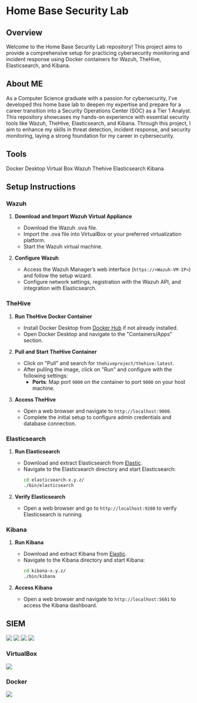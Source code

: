 # Home Base Security Lab

## Overview

Welcome to the Home Base Security Lab repository! This project aims to provide a comprehensive setup for practicing cybersecurity monitoring and incident response using Docker containers for Wazuh, TheHive, Elasticsearch, and Kibana.

## About ME
   As a Computer Science graduate with a passion for cybersecurity, I've developed this home base lab to deepen my expertise and prepare for a career transition into a Security Operations Center (SOC) as a Tier 1 Analyst. This repository showcases my hands-on experience with essential security tools like Wazuh, TheHive, Elasticsearch, and Kibana. Through this project, I aim to enhance my skills in threat detection, incident response, and security monitoring, laying a strong foundation for my career in cybersecurity.

## Tools
   Docker Desktop
   Virtual Box
   Wazuh
   Thehive
   Elasticsearch
   Kibana

## Setup Instructions

### Wazuh

1. **Download and Import Wazuh Virtual Appliance**
   - Download the Wazuh .ova file.
   - Import the .ova file into VirtualBox or your preferred virtualization platform.
   - Start the Wazuh virtual machine.

2. **Configure Wazuh**
   - Access the Wazuh Manager’s web interface (`https://<Wazuh-VM-IP>`) and follow the setup wizard.
   - Configure network settings, registration with the Wazuh API, and integration with Elasticsearch.

### TheHive

1. **Run TheHive Docker Container**
   - Install Docker Desktop from [Docker Hub](https://www.docker.com/products/docker-desktop) if not already installed.
   - Open Docker Desktop and navigate to the "Containers/Apps" section.

2. **Pull and Start TheHive Container**
   - Click on "Pull" and search for `thehiveproject/thehive:latest`.
   - After pulling the image, click on "Run" and configure with the following settings:
     - **Ports**: Map port `9000` on the container to port `9000` on your host machine.
     
3. **Access TheHive**
   - Open a web browser and navigate to `http://localhost:9000`.
   - Complete the initial setup to configure admin credentials and database connection.

### Elasticsearch

1. **Run Elasticsearch**
   - Download and extract Elasticsearch from [Elastic](https://www.elastic.co/downloads/elasticsearch).
   - Navigate to the Elasticsearch directory and start Elasticsearch:
     ```bash
     cd elasticsearch-x.y.z/
     ./bin/elasticsearch
     ```

2. **Verify Elasticsearch**
   - Open a web browser and go to `http://localhost:9200` to verify Elasticsearch is running.

### Kibana

1. **Run Kibana**
   - Download and extract Kibana from [Elastic](https://www.elastic.co/downloads/kibana).
   - Navigate to the Kibana directory and start Kibana:
     ```bash
     cd kibana-x.y.z/
     ./bin/kibana
     ```

2. **Access Kibana**
   - Open a web browser and navigate to `http://localhost:5601` to access the Kibana dashboard.

## SIEM
  
<img src="https://img.shields.io/badge/-Wazuh-1E90FF?style=flat-square&logo=Wazuh&logoColor=white" />   <img src="https://img.shields.io/badge/-TheHive-FFA500?style=flat-square&logo=Docker&logoColor=white" /> <img src="https://img.shields.io/badge/-Elasticsearch-005571?style=flat-square&logo=Elasticsearch&logoColor=white" /> <img src="https://img.shields.io/badge/-Kibana-FF69B4?style=flat-square&logo=Kibana&logoColor=white" />

### VirtualBox

<img src="https://img.shields.io/badge/-VirtualBox-183A61?style=flat-square&logo=VirtualBox&logoColor=white" />

### Docker

<img src="https://img.shields.io/badge/-Docker%20Desktop-2496ED?style=flat-square&logo=Docker&logoColor=white" />



